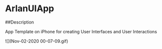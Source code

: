 # ArlanUIApp

##Description

App Template on iPhone for creating User Interfaces and User Interactions

![](Nov-02-2020 00-07-09.gif)
